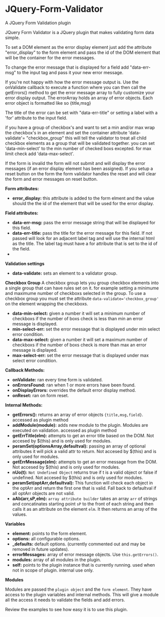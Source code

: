 # JQuery-Form-Validator
A JQuery Form Validation plugin

JQuery Form Validator is a JQuery plugin that makes validating form data simple.

To set a DOM element as the error display element just add the attribute "error_display" to the form element and pass the id of the 
DOM element that will be the container for the error messages. 

To change the error message that is displayed for a field add "data-err-msg" to the input tag and pass it your new error message.

If you're not happy with how the error message output is. Use the onValidate callback to execute a function where you can then call the getErrors() method to get the error message array to fully customize your error display output. The errorArray holds an array of error objects. Each error object is formatted like so {title,msg}

The title of the error can be set with "data-err-title" or setting a label with a 'for' attribute to the input field.

if you have a group of checkbox's and want to set a min and/or max wrap the checkbox's in an element and set the container attribute
'data-validate'= "checkbox_group" this will tell the validator to treat all child checkbox elements as a group that will be validated 
together. you can set 'data-min-select' to the min number of checked boxs excepted. for max limit check add 'data-max-select'.


If the form is invalid the form will not submit and will display the error messages (if an error display element has been assigned).
If you setup a reset button on the form the form validator handles the reset and will clear the form and error messages on reset button.

**Form attributes:**
  * **error_display:** this attribute is added to the form elment and the value should the the id of the element that will be used for the error display. 
 
**Field attributes:**
  * **data-err-msg:** pass the error message string that will be displayed for this field.
  * **data-err-title:** pass the title for the error message for this field. If not passed will look for an adjacent label tag and will use the internal html as the title. The label tag must have a for attribute that is set to the id of the field.
  * 
  
**Validation settings**
  * **data-validate:** sets an element to a validator group.
  
**Checkbox Group**
A checkbox group lets you group checkbox elements into a single group that can have rules set on it. for example setting a minimume and maximume number of checkboxs selected in the group. To use a checkbox group you must set the attribute `data-validate='checkbox_group'` on the element wrapping the checkboxs.
  * **data-min-select:** given a number it will set a minimum number of checkboxs if the number of boxs check is less than min an error message is displayed.
  * **min-select-err:** set the error message that is displayed under min select error condition.
  * **data-max-select:** given a number it will set a maximum number of checkboxs if the number of boxs check is more than max an error message is displayed.
  * **max-select-err:** set the error message that is displayed under max select error condition.
  


**Callback Methods:**
  * **onValidate:** ran every time form is validated.
  * **onErrorsFound:** ran when 1 or more errors have been found.
  * **onDisplayErrors:** overrides the default error display method.
  * **onReset:** ran on form reset.
   
**Internal Methods:**
  * **getErrors():** returns an array of error objects `{title,msg,field}`. accessed as plugin method
  * **addModule(module):** adds new module to the plugin. Modules are executed on validation. accessed as plugin method
  * **getErrTitle(elm):** attempts to get an error title based on the DOM. Not accesed by $(this) and is only used for modules.
  * **peramSet(optionsArray,defaultval):** passing an array of optional attributes it will pick a valid attr to return. Not accesed by $(this) and is only used for modules.
  * **getErrMessage(elm):** attempts to get an error message from the DOM. Not accesed by $(this) and is only used for modules.
  * **nUo(t):** `Not Undefined Object` returns true if t is a valid object or false if undefined. Not accesed by $(this) and is only used for modules.
  * **peramSet(optArr,defaultval):** This function will check each object in the optArr and return the first one that is valid. Fall back to defaultval if all optArr objects are not valid. 
  * **aAb(arr,sP,elm):** `array attribute builder` takes an array `arr` of strings and concatinates starting point `sP` to the front of each string and then calls it as an attribute on the element `elm`. It then returns an array of the values.
  
**Variables**
  * **element:** points to the form element.
  * **options:** all configurable options.
  * **_defaults:** default options. (currently commented out and may be removed in future updates). 
  * **errorMessages:** array of error message objects. Use `this.getErrors()`.
  * **modules:** array of all modules in the plugin.
  * **self:** points to the plugin instance that is currently running. used when not in scope of plugin. internal use only.
 
**Modules**

Modules are passed the `plugin object` and the `form element`. They have access to the plugin variables and internal methods. 
This will give a module all the access it needs to validate the fields and add errors. 


Review the examples to see how easy it is to use this plugin.
